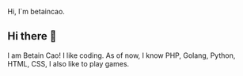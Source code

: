 Hi, I`m betaincao.



## Hi there 👋
I am Betain Cao! I like coding. As of now, I know PHP, Golang, Python, HTML, CSS,  I also like to play games.
